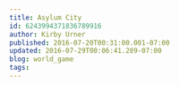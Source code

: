 ```yaml
---
title: Asylum City
id: 6243994371836789916
author: Kirby Urner
published: 2016-07-20T00:31:00.001-07:00
updated: 2016-07-29T00:06:41.289-07:00
blog: world_game
tags: 
---
```


